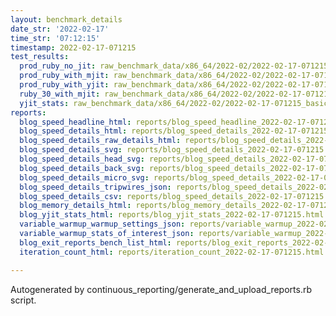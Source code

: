 ```yaml
---
layout: benchmark_details
date_str: '2022-02-17'
time_str: '07:12:15'
timestamp: 2022-02-17-071215
test_results:
  prod_ruby_no_jit: raw_benchmark_data/x86_64/2022-02/2022-02-17-071215_basic_benchmark_prod_ruby_no_jit.json
  prod_ruby_with_mjit: raw_benchmark_data/x86_64/2022-02/2022-02-17-071215_basic_benchmark_prod_ruby_with_mjit.json
  prod_ruby_with_yjit: raw_benchmark_data/x86_64/2022-02/2022-02-17-071215_basic_benchmark_prod_ruby_with_yjit.json
  ruby_30_with_mjit: raw_benchmark_data/x86_64/2022-02/2022-02-17-071215_basic_benchmark_ruby_30_with_mjit.json
  yjit_stats: raw_benchmark_data/x86_64/2022-02/2022-02-17-071215_basic_benchmark_yjit_stats.json
reports:
  blog_speed_headline_html: reports/blog_speed_headline_2022-02-17-071215.html
  blog_speed_details_html: reports/blog_speed_details_2022-02-17-071215.html
  blog_speed_details_raw_details_html: reports/blog_speed_details_2022-02-17-071215.raw_details.html
  blog_speed_details_svg: reports/blog_speed_details_2022-02-17-071215.svg
  blog_speed_details_head_svg: reports/blog_speed_details_2022-02-17-071215.head.svg
  blog_speed_details_back_svg: reports/blog_speed_details_2022-02-17-071215.back.svg
  blog_speed_details_micro_svg: reports/blog_speed_details_2022-02-17-071215.micro.svg
  blog_speed_details_tripwires_json: reports/blog_speed_details_2022-02-17-071215.tripwires.json
  blog_speed_details_csv: reports/blog_speed_details_2022-02-17-071215.csv
  blog_memory_details_html: reports/blog_memory_details_2022-02-17-071215.html
  blog_yjit_stats_html: reports/blog_yjit_stats_2022-02-17-071215.html
  variable_warmup_warmup_settings_json: reports/variable_warmup_2022-02-17-071215.warmup_settings.json
  variable_warmup_stats_of_interest_json: reports/variable_warmup_2022-02-17-071215.stats_of_interest.json
  blog_exit_reports_bench_list_html: reports/blog_exit_reports_2022-02-17-071215.bench_list.html
  iteration_count_html: reports/iteration_count_2022-02-17-071215.html

---
```

Autogenerated by continuous_reporting/generate_and_upload_reports.rb script.
